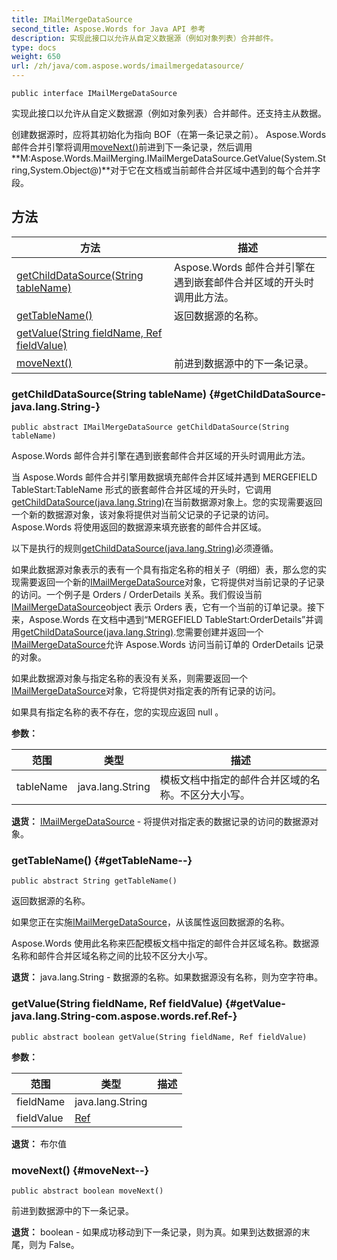```yaml
---
title: IMailMergeDataSource
second_title: Aspose.Words for Java API 参考
description: 实现此接口以允许从自定义数据源（例如对象列表）合并邮件。
type: docs
weight: 650
url: /zh/java/com.aspose.words/imailmergedatasource/
---
```

```
public interface IMailMergeDataSource
```

实现此接口以允许从自定义数据源（例如对象列表）合并邮件。还支持主从数据。

创建数据源时，应将其初始化为指向 BOF（在第一条记录之前）。 Aspose.Words 邮件合并引擎将调用[moveNext()](../../com.aspose.words/imailmergedatasource\#moveNext--)前进到下一条记录，然后调用**M:Aspose.Words.MailMerging.IMailMergeDataSource.GetValue(System.String,System.Object@)**对于它在文档或当前邮件合并区域中遇到的每个合并字段。
## 方法

| 方法 | 描述 |
| --- | --- |
| [getChildDataSource(String tableName)](#getChildDataSource-java.lang.String-) | Aspose.Words 邮件合并引擎在遇到嵌套邮件合并区域的开头时调用此方法。 |
| [getTableName()](#getTableName--) | 返回数据源的名称。 |
| [getValue(String fieldName, Ref fieldValue)](#getValue-java.lang.String-com.aspose.words.ref.Ref-) |  |
| [moveNext()](#moveNext--) | 前进到数据源中的下一条记录。 |
### getChildDataSource(String tableName) {#getChildDataSource-java.lang.String-}
```
public abstract IMailMergeDataSource getChildDataSource(String tableName)
```


Aspose.Words 邮件合并引擎在遇到嵌套邮件合并区域的开头时调用此方法。

当 Aspose.Words 邮件合并引擎用数据填充邮件合并区域并遇到 MERGEFIELD TableStart:TableName 形式的嵌套邮件合并区域的开头时，它调用[getChildDataSource(java.lang.String)](../../com.aspose.words/imailmergedatasource\#getChildDataSource-java.lang.String-)在当前数据源对象上。您的实现需要返回一个新的数据源对象，该对象将提供对当前父记录的子记录的访问。 Aspose.Words 将使用返回的数据源来填充嵌套的邮件合并区域。

以下是执行的规则[getChildDataSource(java.lang.String)](../../com.aspose.words/imailmergedatasource\#getChildDataSource-java.lang.String-)必须遵循。

如果此数据源对象表示的表有一个具有指定名称的相关子（明细）表，那么您的实现需要返回一个新的[IMailMergeDataSource](../../com.aspose.words/imailmergedatasource)对象，它将提供对当前记录的子记录的访问。一个例子是 Orders / OrderDetails 关系。我们假设当前[IMailMergeDataSource](../../com.aspose.words/imailmergedatasource)object 表示 Orders 表，它有一个当前的订单记录。接下来，Aspose.Words 在文档中遇到“MERGEFIELD TableStart:OrderDetails”并调用[getChildDataSource(java.lang.String)](../../com.aspose.words/imailmergedatasource\#getChildDataSource-java.lang.String-).您需要创建并返回一个[IMailMergeDataSource](../../com.aspose.words/imailmergedatasource)允许 Aspose.Words 访问当前订单的 OrderDetails 记录的对象。

如果此数据源对象与指定名称的表没有关系，则需要返回一个[IMailMergeDataSource](../../com.aspose.words/imailmergedatasource)对象，它将提供对指定表的所有记录的访问。

如果具有指定名称的表不存在，您的实现应返回 null 。

**参数：**

| 范围 | 类型 | 描述 |
| --- | --- | --- |
| tableName | java.lang.String | 模板文档中指定的邮件合并区域的名称。不区分大小写。 |

**退货：**
[IMailMergeDataSource](../../com.aspose.words/imailmergedatasource) - 将提供对指定表的数据记录的访问的数据源对象。
### getTableName() {#getTableName--}
```
public abstract String getTableName()
```


返回数据源的名称。

如果您正在实施[IMailMergeDataSource](../../com.aspose.words/imailmergedatasource)，从该属性返回数据源的名称。

Aspose.Words 使用此名称来匹配模板文档中指定的邮件合并区域名称。数据源名称和邮件合并区域名称之间的比较不区分大小写。

**退货：**
java.lang.String - 数据源的名称。如果数据源没有名称，则为空字符串。
### getValue(String fieldName, Ref fieldValue) {#getValue-java.lang.String-com.aspose.words.ref.Ref-}
```
public abstract boolean getValue(String fieldName, Ref fieldValue)
```




**参数：**

| 范围 | 类型 | 描述 |
| --- | --- | --- |
| fieldName | java.lang.String |  |
| fieldValue | [Ref](../../com.aspose.words.ref/ref) |  |

**退货：**
布尔值
### moveNext() {#moveNext--}
```
public abstract boolean moveNext()
```


前进到数据源中的下一条记录。

**退货：**
boolean - 如果成功移动到下一条记录，则为真。如果到达数据源的末尾，则为 False。